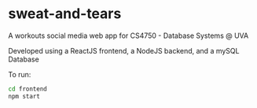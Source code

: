 # sweat-and-tears
A workouts social media web app for CS4750 - Database Systems @ UVA

Developed using a ReactJS frontend, a NodeJS backend, and a mySQL Database

To run:
```sh
cd frontend
npm start
```
